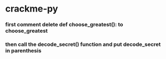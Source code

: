 # crackme-py
### first comment delete def choose_greatest(): to choose_greatest
### then call the decode_secret() function and put decode_secret in parenthesis